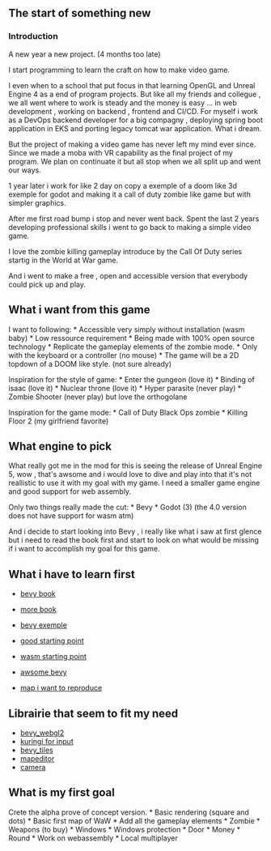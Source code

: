 

## The start of something new


### Introduction 

A new year a new project. (4 months too late)

I start programming to learn the craft on how to make video game.

I even when to a school that put focus in that learning OpenGL and
Unreal Engine 4 as a end of program projects. But like all my
friends and collegue , we all went where to work is steady and
the money is easy ... in web development , working on backend ,
frontend and CI/CD. For myself i work as a DevOps backend developer
for a big compagny , deploying spring boot application in EKS and
porting legacy tomcat war application. What i dream.

But the project of making a video game has never left my mind ever since.
Since we made a moba with VR capability as the final project of my program.
We plan on continuate it but all stop when we all split up and went our ways.

1 year later i work for like 2 day on copy a exemple of a doom like 3d exemple
for godot and making it a call of duty zombie like game but with simpler graphics.

After me first road bump i stop and never went back. Spent the last 2 years
developing professional skills i went to go back to making a simple video game.

I love the zombie killing gameplay introduce by the Call Of Duty series
startig in the World at War game.

And i went to make a free , open and accessible version that everybody
could pick up and play.


## What i want from this game

I want to following:
    * Accessible very simply without installation (wasm baby)
    * Low ressource requirement
    * Being made with 100% open source technology
    * Replicate the gameplay elements of the zombie mode.
    * Only with the keyboard or a controller (no mouse)
    * The game will be a 2D topdown of a DOOM like style. (not sure already)


Inspiration for the style of game:
    * Enter the gungeon (love it)
    * Binding of isaac (love it)
    * Nuclear throne (love it)
    * Hyper parasite (never play)
    * Zombie Shooter (never play) but love the orthogolane

Inspiration for the game mode:
    * Call of Duty Black Ops zombie 
    * Killing Floor 2 (my girlfriend favorite)


## What engine to pick

What really got me in the mod for this is seeing the release of Unreal Engine 5, wow , that's awsome and
i would love to dive and play into that it's not reallistic to use it with my goal with my game.
I need a smaller game engine and good support for web assembly.

Only two things really made the cut:
    * Bevy
    * Godot (3) (the 4.0 version does not have support for wasm atm)

And i decide to start looking into Bevy , i really like what i saw at first glence but i need to read the book
first and start to look on what would be missing if i want to accomplish my goal for this game.


## What i have to learn first

* [bevy book](https://bevyengine.org/learn/book/getting-started/setup/)
* [more book](https://bevy-cheatbook.github.io/)
* [bevy exemple](https://github.com/bevyengine/bevy/tree/latest/examples#2d-rendering)
* [good starting point](https://grapeprogrammer.com/rust-rungun-game-bevy/)
* [wasm starting point](https://github.com/mrk-its/bevy-robbo)

* [awsome bevy](https://github.com/zkat/awesome-bevy)
* [map i want to reproduce](https://oyster.ignimgs.com/wordpress/stg.ign.com/2016/04/overview.jpg)

## Librairie that seem to fit my need

* [bevy_webgl2](https://github.com/mrk-its/bevy_webgl2)
* [kuringi for input](https://crates.io/crates/kurinji)
* [bevy_tiles](https://github.com/stararawn/bevy_tiled)
* [mapeditor](https://www.mapeditor.org/)
* [camera](https://crates.io/crates/bevy_fly_camera)


## What is my first goal

Crete the alpha prove of concept version.
    * Basic rendering (square and dots)
    * Basic first map of WaW
    * Add all the gameplay elements
        * Zombie
        * Weapons (to buy)
        * Windows
        * Windows protection
        * Door 
        * Money
        * Round
    * Work on webassembly
    * Local multiplayer


